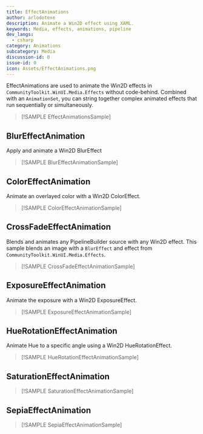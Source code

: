 ```yaml
---
title: EffectAnimations
author: arlodotexe  
description: Animate a Win2D effect using XAML.
keywords: Media, effects, animations, pipeline
dev_langs:
  - csharp
category: Animations
subcategory: Media
discussion-id: 0
issue-id: 0
icon: Assets/EffectAnimations.png
---
```


EffectAnimations are used to animate the Win2D effects in `CommunityToolkit.WinUI.Media.Effects` without code-behind. Combined with an `AnimationSet`, you can string together complex animated effects that run sequentially or simultaneously.

> [!SAMPLE EffectAnimationsSample]

## BlurEffectAnimation

Apply and animate a Win2D BlurEffect

> [!SAMPLE BlurEffectAnimationSample]

## ColorEffectAnimation

Animate an overlayed color with a Win2D ColorEffect.

> [!SAMPLE ColorEffectAnimationSample]

## CrossFadeEffectAnimation

Blends and animates any PipelineBuilder source with any Win2D effect. This sample blends an image with a `BlurEffect` and effect from `CommunityToolkit.WinUI.Media.Effects`.

> [!SAMPLE CrossFadeEffectAnimationSample]

## ExposureEffectAnimation

Animate the exposure with a Win2D ExposureEffect.

> [!SAMPLE ExposureEffectAnimationSample]

## HueRotationEffectAnimation

Animate Hue to a specific angle using a Win2D HueRotationEffect. 

> [!SAMPLE HueRotationEffectAnimationSample]

## SaturationEffectAnimation

> [!SAMPLE SaturationEffectAnimationSample]

## SepiaEffectAnimation

> [!SAMPLE SepiaEffectAnimationSample]
